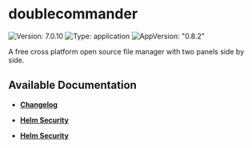 # doublecommander

![Version: 7.0.10](https://img.shields.io/badge/Version-7.0.10-informational?style=flat-square) ![Type: application](https://img.shields.io/badge/Type-application-informational?style=flat-square) ![AppVersion: "0.8.2"](https://img.shields.io/badge/AppVersion-"0.8.2"-informational?style=flat-square)

A free cross platform open source file manager with two panels side by side.

## Available Documentation

- [**Changelog**](CHANGELOG)

- [**Helm Security**](container-security)

- [**Helm Security**](helm-security)

